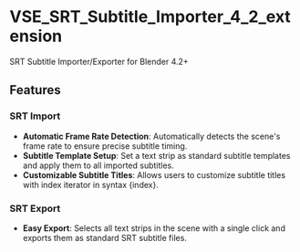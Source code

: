 # VSE_SRT_Subtitle_Importer_4_2_extension
SRT Subtitle Importer/Exporter for Blender 4.2+

## Features

### SRT Import
- **Automatic Frame Rate Detection**: Automatically detects the scene's frame rate to ensure precise subtitle timing.
- **Subtitle Template Setup**: Set a text strip as standard subtitle templates and apply them to all imported subtitles.
- **Customizable Subtitle Titles**: Allows users to customize subtitle titles with index iterator in syntax {index}.

### SRT Export
- **Easy Export**: Selects all text strips in the scene with a single click and exports them as standard SRT subtitle files.